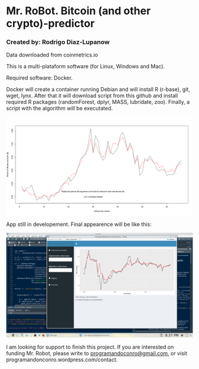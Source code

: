 # Mr. RoBot. Bitcoin (and other crypto)-predictor
### Created by: Rodrigo Diaz-Lupanow

Data downloaded from coinmetrics.io

This is a multi-plataform software (for Linux, Windows and Mac).

Required software: Docker. 

Docker will create a container running Debian and will install R (r-base), git, wget, lynx. After that it will download script from this github and install required R packages (randomForest, dplyr, MASS, lubridate, zoo). Finally, a script with the algorithm will be executated. 

![alt text](https://github.com/progamandoconro/Bitcoin-prediction/blob/master/bitcoin_5_ago_2019?raw=true)

App still in developement. Final appearence will be like this: 

![alt text](https://raw.githubusercontent.com/progamandoconro/Bitcoin-prediction/master/Screenshot_20190727_203738.png)

I am looking for support to finish this project. If you are interested on funding Mr. Robot, please write to programandoconro@gmail.com, or visit programandonconro.wordpress.com/contact. 
